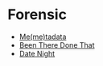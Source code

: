 # Forensic
- [Me(me)tadata](Me(me)tadata/)
- [Been There Done That](Been%20There%20Done%20That/)
- [Date Night](Date%20Night/)
